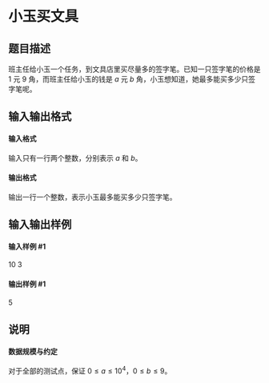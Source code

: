 
# 小玉买文具
## 题目描述
班主任给小玉一个任务，到文具店里买尽量多的签字笔。已知一只签字笔的价格是 $1$ 元 $9$ 角，而班主任给小玉的钱是 $a$ 元 $b$ 角，小玉想知道，她最多能买多少只签字笔呢。

## 输入输出格式
#### 输入格式

输入只有一行两个整数，分别表示 $a$ 和 $b$。
#### 输出格式

输出一行一个整数，表示小玉最多能买多少只签字笔。

## 输入输出样例
#### 输入样例 #1
10 3

#### 输出样例 #1
5

## 说明
#### 数据规模与约定
对于全部的测试点，保证 $0 \leq a \leq 10^4$，$0 \leq b \leq 9$。
